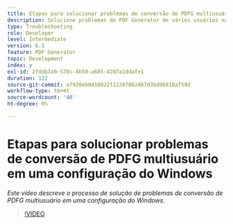 ```yaml
---
title: Etapas para solucionar problemas de conversão de PDFG multiusuário em uma configuração do Windows
description: Solucione problemas de PDF Generator de vários usuários na instalação do Windows.
type: Troubleshooting
role: Developer
level: Intermediate
version: 6.5
feature: PDF Generator
topic: Development
index: y
exl-id: 2fddb3a9-570c-4b50-a685-4287a1ddafe1
duration: 122
source-git-commit: af928e60410022f12207082467d3bd9b818af59d
workflow-type: tm+mt
source-wordcount: '46'
ht-degree: 0%

---
```


# Etapas para solucionar problemas de conversão de PDFG multiusuário em uma configuração do Windows

*Este vídeo descreve o processo de solução de problemas de conversão de PDFG multiusuário em uma configuração do Windows.*

>[!VIDEO](https://video.tv.adobe.com/v/335550?quality=12&learn=on)
